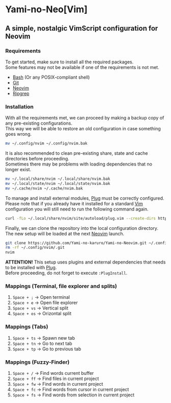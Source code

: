 # Yami-no-Neo[Vim]

## A simple, nostalgic VimScript configuration for Neovim

### Requirements

To get started, make sure to install all the required packages.  
Some features may not be available if one of the requirements is not met.

- [Bash](https://www.gnu.org/software/bash/) (Or any POSIX-compliant shell)
- [Git](https://github.com/git/git)
- [Neovim](https://github.com/neovim/neovim)
- [Ripgrep](https://github.com/BurntSushi/ripgrep)

### Installation 

With all the requirements met, we can proceed by making a backup copy of any pre-existing configurations.  
This way we will be able to restore an old configuration in case something goes wrong.

```bash
mv ~/.config/nvim ~/.config/nvim.bak
```

It is also recommended to clean pre-existing share, state and cache directories before proceeding.  
Sometimes there may be problems with loading dependencies that no longer exist.

```bash
mv ~/.local/share/nvim ~/.local/share/nvim.bak
mv ~/.local/state/nvim ~/.local/state/nvim.bak
mv ~/.cache/nvim ~/.cache/nvim.bak
```

To manage and install external modules, [Plug](https://github.com/junegunn/vim-plug) must be correctly configured.  
Please note that if you already have it installed for a standard [Vim](https://github.com/vim/vim) configuration you will still need to run the following command again.

```bash
curl -fLo ~/.local/share/nvim/site/autoload/plug.vim --create-dirs https://raw.githubusercontent.com/junegunn/vim-plug/master/plug.vim
```

Finally, we can clone the repository into the local configuration directory.  
The new setup will be loaded at the next [Neovim](https://github.com/neovim/neovim) launch.

```bash
git clone https://github.com/Yami-no-karuro/Yami-no-Neovim.git ~/.config/nvim
rm -rf ~/.config/nvim/.git
nvim
```

**ATTENTION!**
This setup uses plugins and external dependencies that needs to be installed with [Plug](https://github.com/junegunn/vim-plug).  
Before proceeding, do not forget to execute `:PlugInstall`.

### Mappings (Terminal, file explorer and splits)

1. `Space + ;`  -> Open terminal
2. `Space + e`  -> Open file explorer
3. `Space + vs` -> Vertical split
4. `Space + os` -> Orizontal split

### Mappings (Tabs)

1. `Space + ts` -> Spawn new tab
2. `Space + tn` -> Go to next tab
3. `Space + tp` -> Go to previous tab

### Mappings (Fuzzy-Finder)

1. `Space + /`  -> Find words current buffer
2. `Space + ff` -> Find files in current project
3. `Space + fw` -> Find words in current project
4. `Space + fc` -> Find words from cursor in current project
5. `Space + fs` -> Find words from selection in current project

